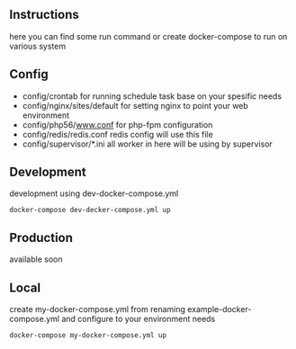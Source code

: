 Instructions
------------
here you can find some run command or create docker-compose to run on various system


Config
------
- config/crontab for running schedule task base on your spesific needs
- config/nginx/sites/default for setting nginx to point your web environment
- config/php56/www.conf for php-fpm configuration
- config/redis/redis.conf redis config will use this file
- config/supervisor/*.ini all worker in here will be using by supervisor

Development
-----------
development using dev-docker-compose.yml
```
docker-compose dev-decker-compose.yml up
```


Production
----------
available soon


Local
-----
create my-docker-compose.yml from renaming example-docker-compose.yml and configure to your environment needs
```
docker-compose my-docker-compose.yml up
```